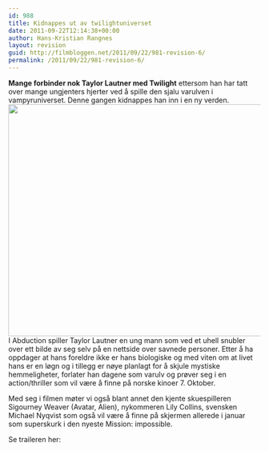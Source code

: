 ```yaml
---
id: 988
title: Kidnappes ut av twilightuniverset
date: 2011-09-22T12:14:38+00:00
author: Hans-Kristian Rangnes
layout: revision
guid: http://filmbloggen.net/2011/09/22/981-revision-6/
permalink: /2011/09/22/981-revision-6/
---
```

**Mange forbinder nok Taylor Lautner med Twilight** ettersom han har tatt over mange ungjenters hjerter ved å spille den sjalu varulven i vampyruniverset. Denne gangen kidnappes han inn i en ny verden.  
<a href="http://filmbloggen.net/?attachment_id=985" rel="attachment wp-att-985"><img class="alignnone size-large wp-image-985" src="http://filmbloggen.net/wp-content/uploads//2011/09/TaylorLautner1096-620x464.jpg" alt="" width="620" height="464" /></a>  
I Abduction spiller Taylor Lautner en ung mann som ved et uhell snubler over ett bilde av seg selv på en nettside over savnede personer. Etter å ha oppdager at hans foreldre ikke er hans biologiske og med viten om at livet hans er en løgn og i tillegg er nøye planlagt for å skjule mystiske hemmeligheter, forlater han dagene som varulv og prøver seg i en action/thriller som vil være å finne på norske kinoer 7. Oktober.

Med seg i filmen møter vi også blant annet den kjente skuespilleren Sigourney Weaver (Avatar, Alien), nykommeren Lily Collins, svensken Michael Nyqvist som også vil være å finne på skjermen allerede i januar som superskurk i den nyeste Mission: impossible.

Se traileren her:

<div class="video-shortcode">
</div>